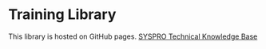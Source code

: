 # Training Library

This library is hosted on GitHub pages.
[SYSPRO Technical Knowledge Base](/TrainingDocs/SysproTechKnowledge.md)
